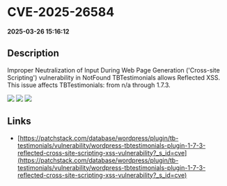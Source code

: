 # CVE-2025-26584

**2025-03-26 15:16:12**

## Description
Improper Neutralization of Input During Web Page Generation ('Cross-site Scripting') vulnerability in NotFound TBTestimonials allows Reflected XSS. This issue affects TBTestimonials: from n/a through 1.7.3.

![](https://img.shields.io/static/v1?label=Score&message=7.1&color=red)
![](https://img.shields.io/static/v1?label=Severity&message=HIGH&color=red)
![](https://img.shields.io/static/v1?label=CWE&message=XSS&color=green)

## Links
- [https://patchstack.com/database/wordpress/plugin/tb-testimonials/vulnerability/wordpress-tbtestimonials-plugin-1-7-3-reflected-cross-site-scripting-xss-vulnerability?_s_id=cve](https://patchstack.com/database/wordpress/plugin/tb-testimonials/vulnerability/wordpress-tbtestimonials-plugin-1-7-3-reflected-cross-site-scripting-xss-vulnerability?_s_id=cve)
